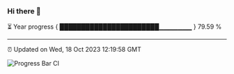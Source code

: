 ### Hi there 👋

⏳ Year progress { ███████████████████████▁▁▁▁▁▁▁ } 79.59 %

---

⏰ Updated on Wed, 18 Oct 2023 12:19:58 GMT

![Progress Bar CI](https://github.com/liununu/liununu/workflows/Progress%20Bar%20CI/badge.svg)
